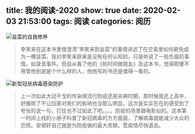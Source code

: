 title: 我的阅读-2020
show: true
date: 2020-02-03 21:53:00
tags: 阅读
categories: 阅历
---
![韭菜的自我修养](https://img1.doubanio.com/view/subject/s/public/s29869019.jpg)
> 李笑来在这本书里借澄清"李笑来割韭菜"的事情讲述了在交易里如何避免成为一棵韭菜。我对李笑来原来是没有任何认知的，只是听说了一些负面的事情，如录音事件。但自从看了他的《和时间做朋友》及这本书，觉得即便不用管他到底是个什么样的人，他他写的书还是值得一看的。

![新型冠状病毒感染防护](https://img3.doubanio.com/view/subject/s/public/s33565401.jpg)
> 上一次如此大动干戈的传染病流行防疫还是非典时期，那时候我还上高中，好像除了不让回家对我们的影响也没那么明显。这次是实实在在的感受到了夸张的说一句，打仗也不过如此了吧。。。。防疫的场景跟电影似的。这本第一时间上线的小册子科普了新冠病毒的方方面面，了解病毒就能减少大众的恐慌。安顿好自己就是为防疫做的最大贡献。愿疫情尽快退去。

